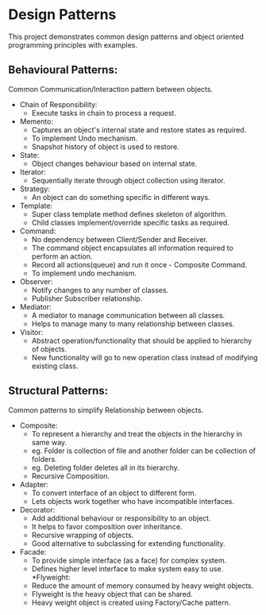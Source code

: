 # Design Patterns
This project demonstrates common design patterns and object oriented programming principles with examples.

## Behavioural Patterns:
Common Communication/Interaction pattern between objects.

* Chain of Responsibility: 
    - Execute tasks in chain to process a request.
* Memento: 
    - Captures an object's internal state and restore states as required. 
    - To implement Undo mechanism.
    - Snapshot history of object is used to restore.
* State: 
    - Object changes behaviour based on internal state.
* Iterator: 
    - Sequentially iterate through object collection using iterator.
* Strategy: 
    - An object can do something specific in different ways.
* Template: 
    - Super class template method defines skeleton of algorithm. 
    - Child classes implement/override specific tasks as required.
* Command:
    - No dependency between Client/Sender and Receiver.
    - The command object encapsulates all information required to perform an action.
    - Record all actions(queue) and run it once - Composite Command.
    - To implement undo mechanism.
* Observer:
    - Notify changes to any number of classes.
    - Publisher Subscriber relationship.
* Mediator:
    - A mediator to manage communication between all classes.
    - Helps to manage many to many relationship between classes.
* Visitor:
    - Abstract operation/functionality that should be applied to hierarchy of objects.
    - New functionality will go to new operation class instead of modifying existing class.

## Structural Patterns:
Common patterns to simplify Relationship between objects.

* Composite:
    - To represent a hierarchy and treat the objects in the hierarchy in same way.
    - eg. Folder is collection of file and another folder can be collection of folders. 
    - eg. Deleting folder deletes all in its hierarchy.
    - Recursive Composition.
* Adapter:
    - To convert interface of an object to different form.
    - Lets objects work together who have incompatible interfaces.
* Decorator:
    - Add additional behaviour or responsibility to an object.
    - It helps to favor composition over inheritance.
    - Recursive wrapping of objects.
    - Good alternative to subclassing for extending functionality. 
* Facade:
    - To provide simple interface (as a face) for complex system.
    - Defines higher level interface to make system easy to use.
*Flyweight:
    - Reduce the amount of memory consumed by heavy weight objects.
    - Flyweight is the heavy object that can be shared.
    - Heavy weight object is created using Factory/Cache pattern.

